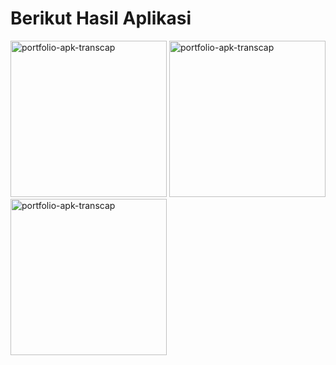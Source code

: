 # Berikut Hasil Aplikasi

<img src="https://github.com/user-attachments/assets/464aa2a5-7527-4b09-ac47-b373679f2f32" alt="portfolio-apk-transcap" width="250"/>
<img src="https://github.com/user-attachments/assets/a645e61f-e69f-4eac-a2af-23333339018d" alt="portfolio-apk-transcap" width="250"/>
<img src="https://github.com/user-attachments/assets/7e3bf4ae-f66b-4ee1-82c5-02b5161213c0" alt="portfolio-apk-transcap" width="250"/>


